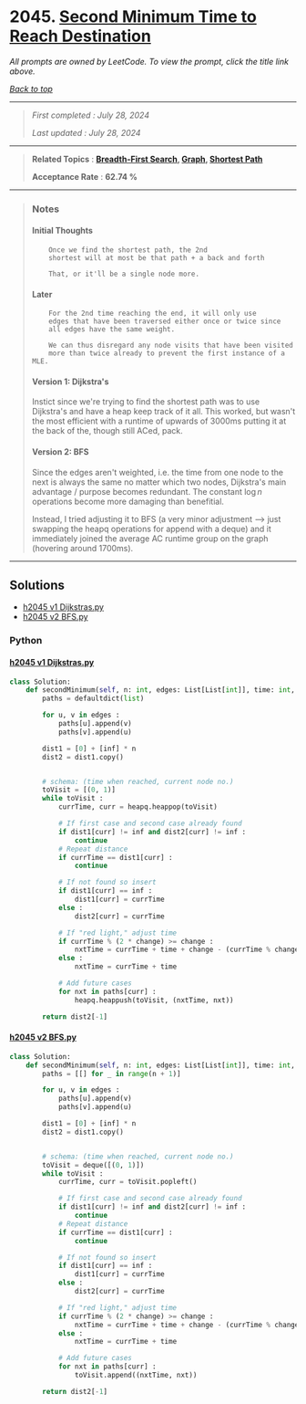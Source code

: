 # 2045. [Second Minimum Time to Reach Destination](<https://leetcode.com/problems/second-minimum-time-to-reach-destination>)

*All prompts are owned by LeetCode. To view the prompt, click the title link above.*

*[Back to top](<../README.md>)*

------

> *First completed : July 28, 2024*
>
> *Last updated : July 28, 2024*

------

> **Related Topics** : **[Breadth-First Search](<by_topic/Breadth-First Search.md>), [Graph](<by_topic/Graph.md>), [Shortest Path](<by_topic/Shortest Path.md>)**
>
> **Acceptance Rate** : **62.74 %**

------

> ### Notes
> 
> #### Initial Thoughts
> ```
>     Once we find the shortest path, the 2nd
>     shortest will at most be that path + a back and forth
> 
>     That, or it'll be a single node more.
> ```
> 
> #### Later
> ```
>     For the 2nd time reaching the end, it will only use 
>     edges that have been traversed either once or twice since 
>     all edges have the same weight.
> 
>     We can thus disregard any node visits that have been visited 
>     more than twice already to prevent the first instance of a MLE.
> ```
> 
> #### Version 1: Dijkstra's
> Instict since we're trying to find the shortest path was to use Dijkstra's and 
> have a heap keep track of it all. This worked, but wasn't the most efficient with 
> a runtime of upwards of 3000ms putting it at the back of the, though still ACed, pack.
> 
> 
> #### Version 2: BFS
> Since the edges aren't weighted, i.e. the time from one node to the next is always 
> the same no matter which two nodes, Dijkstra's main advantage / purpose becomes redundant. 
> The constant $\log{n}$ operations become more damaging than benefitial.
> 
> 
> Instead, I tried adjusting it to BFS (a very minor adjustment --> just swapping 
> the heapq operations for append with a deque) and it immediately joined the average 
> AC runtime group on the graph (hovering around 1700ms).

------

## Solutions

- [h2045 v1 Dijkstras.py](<../my-submissions/h2045 v1 Dijkstras.py>)
- [h2045 v2 BFS.py](<../my-submissions/h2045 v2 BFS.py>)
### Python
#### [h2045 v1 Dijkstras.py](<../my-submissions/h2045 v1 Dijkstras.py>)
```Python
class Solution:
    def secondMinimum(self, n: int, edges: List[List[int]], time: int, change: int) -> int:
        paths = defaultdict(list)

        for u, v in edges :
            paths[u].append(v)
            paths[v].append(u)

        dist1 = [0] + [inf] * n
        dist2 = dist1.copy()


        # schema: (time when reached, current node no.)
        toVisit = [(0, 1)]
        while toVisit :
            currTime, curr = heapq.heappop(toVisit)

            # If first case and second case already found
            if dist1[curr] != inf and dist2[curr] != inf :
                continue
            # Repeat distance
            if currTime == dist1[curr] :
                continue

            # If not found so insert
            if dist1[curr] == inf :
                dist1[curr] = currTime
            else :
                dist2[curr] = currTime

            # If "red light," adjust time
            if currTime % (2 * change) >= change :
                nxtTime = currTime + time + change - (currTime % change)
            else :
                nxtTime = currTime + time

            # Add future cases
            for nxt in paths[curr] :
                heapq.heappush(toVisit, (nxtTime, nxt))

        return dist2[-1]


```

#### [h2045 v2 BFS.py](<../my-submissions/h2045 v2 BFS.py>)
```Python
class Solution:
    def secondMinimum(self, n: int, edges: List[List[int]], time: int, change: int) -> int:
        paths = [[] for _ in range(n + 1)]

        for u, v in edges :
            paths[u].append(v)
            paths[v].append(u)

        dist1 = [0] + [inf] * n
        dist2 = dist1.copy()


        # schema: (time when reached, current node no.)
        toVisit = deque([(0, 1)])
        while toVisit :
            currTime, curr = toVisit.popleft()

            # If first case and second case already found
            if dist1[curr] != inf and dist2[curr] != inf :
                continue
            # Repeat distance
            if currTime == dist1[curr] :
                continue

            # If not found so insert
            if dist1[curr] == inf :
                dist1[curr] = currTime
            else :
                dist2[curr] = currTime

            # If "red light," adjust time
            if currTime % (2 * change) >= change :
                nxtTime = currTime + time + change - (currTime % change)
            else :
                nxtTime = currTime + time

            # Add future cases
            for nxt in paths[curr] :
                toVisit.append((nxtTime, nxt))

        return dist2[-1]


```

